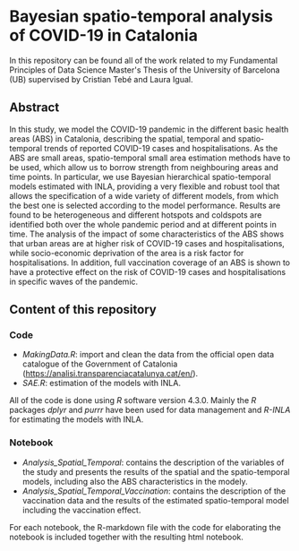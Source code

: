 # Bayesian spatio-temporal analysis of COVID-19 in Catalonia

In this repository can be found all of the work related to my Fundamental Principles of Data Science Master's Thesis of the University of Barcelona (UB) supervised by Cristian Tebé and Laura Igual. 

## Abstract

In this study, we model the COVID-19 pandemic in the different basic health areas (ABS) in Catalonia, describing the spatial, temporal and spatio-temporal trends of reported COVID-19 cases and hospitalisations. As the ABS are small areas, spatio-temporal small area estimation methods have to be used, which allow us to borrow strength from neighbouring areas and time points. In particular, we use Bayesian hierarchical spatio-temporal models estimated with INLA, providing a very flexible and robust tool that allows the specification of a wide variety of different models, from which the best one is selected according to the model performance. Results are found to be heterogeneous and different hotspots and coldspots are identified both over the whole pandemic period and at different points in time. The analysis of the impact of some characteristics of the ABS shows that urban areas are at higher risk of COVID-19 cases and hospitalisations, while socio-economic deprivation of the area is a risk factor for hospitalisations. In addition, full vaccination coverage of an ABS is shown to have a protective effect on the risk of COVID-19 cases and hospitalisations in specific waves of the pandemic.

## Content of this repository

### Code

- *MakingData.R*: import and clean the data from the official open data catalogue of the Government of Catalonia (https://analisi.transparenciacatalunya.cat/en/).
- *SAE.R*: estimation of the models with INLA.

All of the code is done using _R_ software version 4.3.0. Mainly the _R_ packages _dplyr_ and _purrr_ have been used for data management and _R-INLA_ for estimating the models with INLA.

### Notebook

- *Analysis_Spatial_Temporal*: contains the description of the variables of the study and presents the results of the spatial and the spatio-temporal models, including also the ABS characteristics in the modely.
- *Analysis_Spatial_Temporal_Vaccination*: contains the description of the vaccination data and the results of the estimated spatio-temporal model including the vaccination effect.

For each notebook, the R-markdown file with the code for elaborating the notebook is included together with the resulting html notebook.




